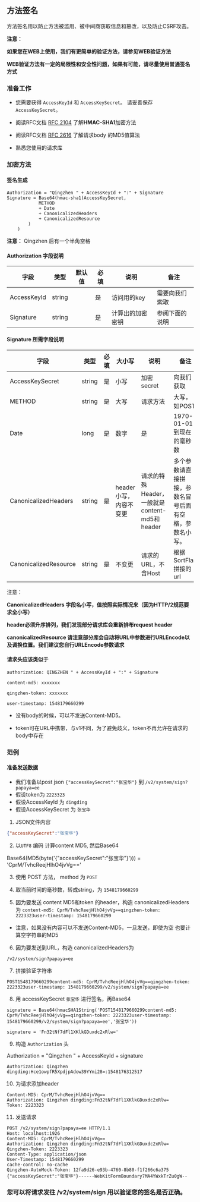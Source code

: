 ## 方法签名

方法签名用以防止方法被滥用、被中间商窃取信息和篡改，以及防止CSRF攻击。

**注意：**

**如果您在WEB上使用，我们有更简单的验证方法，请参见WEB验证方法**

**WEB验证方法有一定的局限性和安全性问题，如果有可能，请尽量使用普通签名方式**

### 准备工作

* 您需要获得 ```AccessKeyId``` 和  ```AccessKeySecret```。  请妥善保存 ```AccessKeySecret```。

* 阅读RFC文档 [RFC 2104](https://www.ietf.org/rfc/rfc2104.txt) 了解**HMAC-SHA1**加密方法

* 阅读RFC文档 [RFC 2616](https://www.ietf.org/rfc/rfc2616.txt) 了解请求body 的MD5值算法

* 熟悉您使用的请求库

### 加密方法

#### 签名生成
```
Authorization = "Qingzhen " + AccessKeyId + ":" + Signature
Signature = Base64(hmac-sha1(AccessKeySecret,
            METHOD
            + Date
            + CanonicalizedHeaders
            + CanonicalizedResource
        )
    )
```
**注意：** Qingzhen 后有一个半角空格


#### Authorization 字段说明
| 字段        	| 类型   	| 默认值 	| 必填 	| 说明                       	| 备注                   	|
|-------------	|--------	|--------	|------	|----------------------------	|------------------------	|
| AccessKeyId 	| string 	|        	| 是   	| 访问用的key                	| 需要向我们索取         	|
| Signature   	| string 	|        	| 是   	| 计算出的加密密钥           	| 参阅下面的说明   	|




#### Signature 所需字段说明

| 字段                  	| 类型   	| 必填 	| 大小写                 	| 说明       	| 备注                                 	|
|-----------------------	|--------	|------	|------------------------	|------------	|--------------------------------------	|
| AccessKeySecret       	| string 	| 是   	| 小写                   	| 加密secret 	| 向我们获取                           	|
| METHOD                	| string 	| 是   	| 大写                   	| 请求方法   	| 大写，如POST                         	|
| Date                  	| long   	| 是   	| 数字                   	| 是         	| 1970-01-01到现在的毫秒数             	|
| CanonicalizedHeaders  	| string 	| 是   	| header小写，内容不变更 	| 请求的特殊Header，一般就是content-md5和header        	| 多个参数请直接拼接，参数名冒号后面有空格，参数名小写。 	|
| CanonicalizedResource 	| string 	| 是   	| 不变更                 	| 请求的URL，不含Host   	| 根据SortFlag拼接的url                	|

注意：

**CanonicalizedHeaders 字段名小写，值按照实际情况来（因为HTTP/2规范要求全小写）**

**header必须升序排列，我们发现部分请求库会重新排布request header**

**canonicalizedResource 请注意部分库会自动将URL中参数进行URLEncode以及调换位置。我们建议您自行URLEncode参数请求**



#### 请求头应该类似于
```
authorization: QINGZHEN " + AccessKeyId + ":" + Signature

content-md5: xxxxxxx

qingzhen-token: xxxxxxx

user-timestamp: 1548179660299
```

* 没有body的时候，可以不发送Content-MD5。

* token可在URL中携带，与v1不同，为了避免歧义，token不再允许在请求的body中存在


### 范例

#### 准备发送数据
* 我们准备以post json ```{"accessKeySecret":"张宝华"}``` 到  ```/v2/system/sign?papaya=ee```
* 假设token为 ```2223323```
* 假设AccessKeyId 为 ```dingding```
* 假设AccessKeySecret 为 ```张宝华```

1. JSON文件内容

```json
{"accessKeySecret":"张宝华"}
```

2. 以```UTF8``` 编码 计算content MD5, 然后Base64

Base64(MD5(byte('{"accessKeySecret":"张宝华"}'))) = 'CprM/TvhcReejHlhO4jvVg=='

3. 使用 POST 方法， method 为 ```POST```

4. 取当前时间的毫秒数，转成string，为 ```1548179660299```

5. 因为要发送 content MD5和token 的header，构造 canonicalizedHeaders为 
```content-md5: CprM/TvhcReejHlhO4jvVg==qingzhen-token: 2223323user-timestamp: 1548179660299```

* 注意，如果没有内容可以不发送Content-MD5，一旦发送，即使为空 也要计算空字符串的MD5

6. 因为要发送到URL，构造 canonicalizedHeaders为 

```/v2/system/sign?papaya=ee```

7. 拼接验证字符串

```POST1548179660299content-md5: CprM/TvhcReejHlhO4jvVg==qingzhen-token: 2223323user-timestamp: 1548179660299/v2/system/sign?papaya=ee```

8. 用 accessKeySecret ```张宝华``` 进行签名，再Base64

```signature = Base64(hmacSHA1String('POST1548179660299content-md5: CprM/TvhcReejHlhO4jvVg==qingzhen-token: 2223323user-timestamp: 1548179660299/v2/system/sign?papaya=ee','张宝华'))```

```signature = 'Fn32tNf7dFl1XKlkGDuxdc2xRlw='```

9. 构造 ```Authorization``` 头

Authorization = "Qingzhen " + AccessKeyId + signature

```Authorization: Qingzhen dingding:Hce1owpfR5XpdjpAdow39YYmi28=:1548176312517```

10. 为请求添加header
```
Content-MD5: CprM/TvhcReejHlhO4jvVg==
Authorization: Qingzhen dingding:Fn32tNf7dFl1XKlkGDuxdc2xRlw=
Token: 2223323
```

11. 发送请求

```
POST /v2/system/sign?papaya=ee HTTP/1.1
Host: localhost:1926
Content-MD5: CprM/TvhcReejHlhO4jvVg==
Authorization: Qingzhen dingding:Fn32tNf7dFl1XKlkGDuxdc2xRlw=
Qingzhen-Token: 2223323
Content-Type: application/json
User-Timestamp: 1548179660299
cache-control: no-cache
Qingzhen-AutoMock-Token: 12fa9d26-e93b-4760-8b80-f1f266c6a375
{"accessKeySecret":"张宝华"}------WebKitFormBoundary7MA4YWxkTrZu0gW--
```

### 您可以将请求发往 /v2/system/sign 用以验证您的签名是否正确。